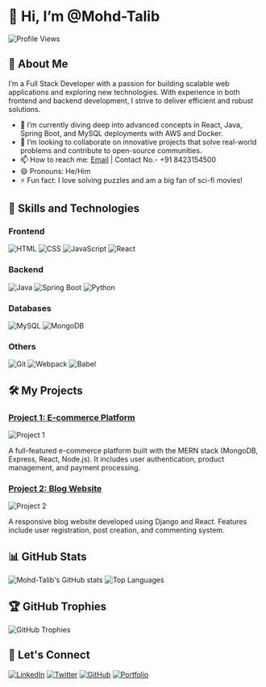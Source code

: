 # 👋 Hi, I’m @Mohd-Talib

![Profile Views](https://komarev.com/ghpvc/?username=Mohd-Talib-gfpo&color=blue)

## 👀 About Me
I’m a Full Stack Developer with a passion for building scalable web applications and exploring new technologies. With experience in both frontend and backend development, I strive to deliver efficient and robust solutions.

- 🌱 I’m currently diving deep into advanced concepts in React, Java, Spring Boot, and MySQL deployments with AWS and Docker.
- 💞️ I’m looking to collaborate on innovative projects that solve real-world problems and contribute to open-source communities.
- 📫 How to reach me: [Email](mailto:your-email@example.com) | Contact No.- +91 8423154500
- 😄 Pronouns: He/Him
- ⚡ Fun fact: I love solving puzzles and am a big fan of sci-fi movies!

## 🚀 Skills and Technologies
### Frontend
![HTML](https://img.shields.io/badge/HTML-E34F26?style=for-the-badge&logo=html5&logoColor=white)
![CSS](https://img.shields.io/badge/CSS-1572B6?style=for-the-badge&logo=css3&logoColor=white)
![JavaScript](https://img.shields.io/badge/JavaScript-F7DF1E?style=for-the-badge&logo=javascript&logoColor=black)
![React](https://img.shields.io/badge/React-61DAFB?style=for-the-badge&logo=react&logoColor=black)

### Backend
![Java](https://img.shields.io/badge/Java-007396?style=for-the-badge&logo=java&logoColor=white)
![Spring Boot](https://img.shields.io/badge/Spring%20Boot-6DB33F?style=for-the-badge&logo=spring-boot&logoColor=white)
![Python](https://img.shields.io/badge/Python-3776AB?style=for-the-badge&logo=python&logoColor=white)

### Databases
![MySQL](https://img.shields.io/badge/MySQL-4479A1?style=for-the-badge&logo=mysql&logoColor=white)
![MongoDB](https://img.shields.io/badge/MongoDB-4EA94B?style=for-the-badge&logo=mongodb&logoColor=white)

### Others
![Git](https://img.shields.io/badge/Git-F05032?style=for-the-badge&logo=git&logoColor=white)
![Webpack](https://img.shields.io/badge/Webpack-8DD6F9?style=for-the-badge&logo=webpack&logoColor=black)
![Babel](https://img.shields.io/badge/Babel-F9DC3E?style=for-the-badge&logo=babel&logoColor=black)

## 🛠️ My Projects
### [Project 1: E-commerce Platform](https://github.com/Mohd-Talib-gfpo/project1)
![Project 1](https://github-readme-stats.vercel.app/api/pin/?username=Mohd-Talib-gfpo&repo=project1&theme=radical)

A full-featured e-commerce platform built with the MERN stack (MongoDB, Express, React, Node.js). It includes user authentication, product management, and payment processing.

### [Project 2: Blog Website](https://github.com/Mohd-Talib-gfpo/project2)
![Project 2](https://github-readme-stats.vercel.app/api/pin/?username=Mohd-Talib-gfpo&repo=project2&theme=radical)

A responsive blog website developed using Django and React. Features include user registration, post creation, and commenting system.

## 📊 GitHub Stats
![Mohd-Talib's GitHub stats](https://github-readme-stats.vercel.app/api?username=Mohd-Talib-gfpo&show_icons=true&theme=radical)
![Top Languages](https://github-readme-stats.vercel.app/api/top-langs/?username=Mohd-Talib-gfpo&layout=compact&theme=radical)

## 🏆 GitHub Trophies
![GitHub Trophies](https://github-profile-trophy.vercel.app/?username=Mohd-Talib-gfpo&theme=dracula&no-bg=true&margin-w=4)

## 🤝 Let's Connect
[![LinkedIn](https://img.shields.io/badge/LinkedIn-0077B5?style=for-the-badge&logo=linkedin&logoColor=white)](https://www.linkedin.com/in/your-profile)
[![Twitter](https://img.shields.io/badge/Twitter-1DA1F2?style=for-the-badge&logo=twitter&logoColor=white)](https://twitter.com/your-profile)
[![GitHub](https://img.shields.io/badge/GitHub-181717?style=for-the-badge&logo=github&logoColor=white)](https://github.com/Mohd-Talib-gfpo)
[![Portfolio](https://img.shields.io/badge/Portfolio-000000?style=for-the-badge&logo=About.me&logoColor=white)](https://your-portfolio.com)
